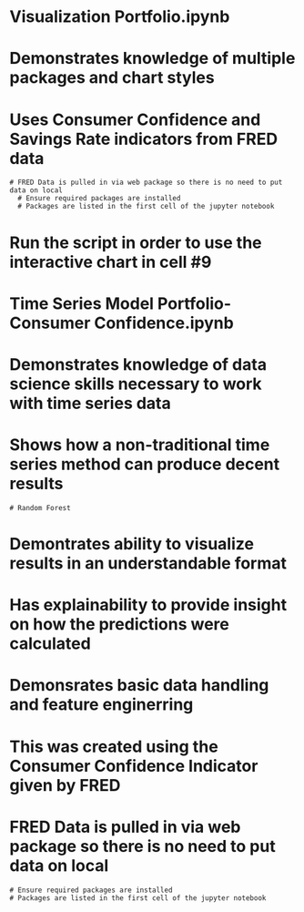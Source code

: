 # Visualization Portfolio.ipynb
  # Demonstrates knowledge of multiple packages and chart styles
  # Uses Consumer Confidence and Savings Rate indicators from FRED data
    # FRED Data is pulled in via web package so there is no need to put data on local
      # Ensure required packages are installed
      # Packages are listed in the first cell of the jupyter notebook
  # Run the script in order to use the interactive chart in cell #9
  
# Time Series Model Portfolio-Consumer Confidence.ipynb
  # Demonstrates knowledge of data science skills necessary to work with time series data
  # Shows how a non-traditional time series method can produce decent results
    # Random Forest
  # Demontrates ability to visualize results in an understandable format
  # Has explainability to provide insight on how the predictions were calculated
  # Demonsrates basic data handling and feature enginerring
  # This was created using the Consumer Confidence Indicator given by FRED
   # FRED Data is pulled in via web package so there is no need to put data on local
    # Ensure required packages are installed
    # Packages are listed in the first cell of the jupyter notebook
    
